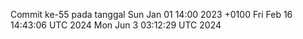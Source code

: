 Commit ke-55 pada tanggal Sun Jan 01 14:00 2023 +0100
Fri Feb 16 14:43:06 UTC 2024
Mon Jun  3 03:12:29 UTC 2024
